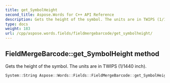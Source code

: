 ```yaml
---
title: get_SymbolHeight
second_title: Aspose.Words for C++ API Reference
description: Gets the height of the symbol. The units are in TWIPS (1/1440 inch).
type: docs
weight: 183
url: /cpp/aspose.words.fields/fieldmergebarcode/get_symbolheight/
---
```

## FieldMergeBarcode::get_SymbolHeight method


Gets the height of the symbol. The units are in TWIPS (1/1440 inch).

```cpp
System::String Aspose::Words::Fields::FieldMergeBarcode::get_SymbolHeight()
```

